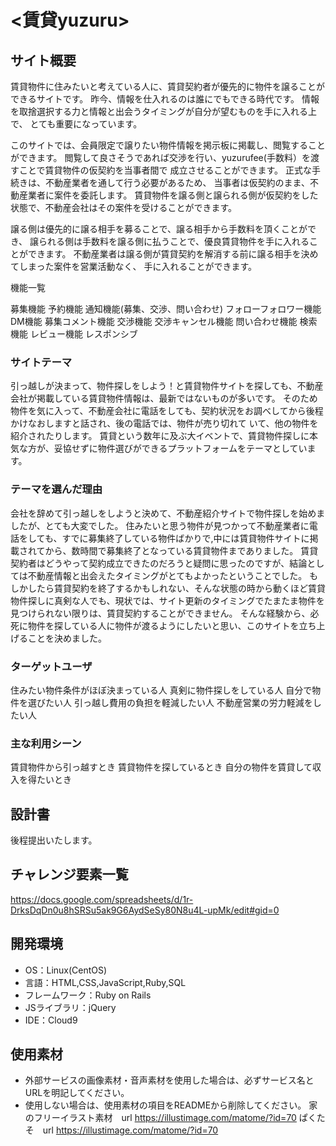 # <賃貸yuzuru>

## サイト概要
賃貸物件に住みたいと考えている人に、賃貸契約者が優先的に物件を譲ることができるサイトです。
昨今、情報を仕入れるのは誰にでもできる時代です。
情報を取捨選択する力と情報と出会うタイミングが自分が望むものを手に入れる上で、
とても重要になっています。

このサイトでは、会員限定で譲りたい物件情報を掲示板に掲載し、閲覧することができます。
閲覧して良さそうであれば交渉を行い、yuzurufee(手数料）を渡すことで賃貸物件の仮契約を当事者間で
成立させることができます。
正式な手続きは、不動産業者を通して行う必要があるため、
当事者は仮契約のまま、不動産業者に案件を委託します。
賃貸物件を譲る側と譲られる側が仮契約をした状態で、不動産会社はその案件を受けることができます。

譲る側は優先的に譲る相手を募ることで、譲る相手から手数料を頂くことができ、
譲られる側は手数料を譲る側に払うことで、優良賃貸物件を手に入れることができます。
不動産業者は譲る側が賃貸契約を解消する前に譲る相手を決めてしまった案件を営業活動なく、
手に入れることができます。

機能一覧

募集機能
予約機能
通知機能(募集、交渉、問い合わせ)
フォローフォロワー機能
DM機能
募集コメント機能
交渉機能
交渉キャンセル機能
問い合わせ機能
検索機能
レビュー機能
レスポンシブ

### サイトテーマ
引っ越しが決まって、物件探しをしよう！と賃貸物件サイトを探しても、不動産会社が掲載している賃貸物件情報は、最新ではないものが多いです。
そのため物件を気に入って、不動産会社に電話をしても、契約状況をお調べしてから後程かけなおしますと話され、後の電話では、物件が売り切れて
いて、他の物件を紹介されたりします。
賃貸という数年に及ぶ大イベントで、賃貸物件探しに本気な方が、妥協せずに物件選びができるプラットフォームをテーマとしています。

### テーマを選んだ理由
会社を辞めて引っ越しをしようと決めて、不動産紹介サイトで物件探しを始めましたが、とても大変でした。
住みたいと思う物件が見つかって不動産業者に電話をしても、すでに募集終了している物件ばかりで,中には賃貸物件サイトに掲載されてから、数時間で募集終了となっている賃貸物件までありました。
賃貸契約者はどうやって契約成立できたのだろうと疑問に思ったのですが、結論としては不動産情報と出会えたタイミングがとてもよかったということでした。
もしかしたら賃貸契約を終了するかもしれない、そんな状態の時から動くほど賃貸物件探しに真剣な人でも、現状では、サイト更新のタイミングでたまたま物件を見つけられない限りは、賃貸契約することができません。
そんな経験から、必死に物件を探している人に物件が渡るようにしたいと思い、このサイトを立ち上げることを決めました。

### ターゲットユーザ
住みたい物件条件がほぼ決まっている人
真剣に物件探しをしている人
自分で物件を選びたい人
引っ越し費用の負担を軽減したい人
不動産営業の労力軽減をしたい人

### 主な利用シーン
賃貸物件から引っ越すとき
賃貸物件を探しているとき
自分の物件を賃貸して収入を得たいとき

## 設計書
後程提出いたします。

## チャレンジ要素一覧
<https://docs.google.com/spreadsheets/d/1r-DrksDqDn0u8hSRSu5ak9G6AydSeSy80N8u4L-upMk/edit#gid=0>

## 開発環境
- OS：Linux(CentOS)
- 言語：HTML,CSS,JavaScript,Ruby,SQL
- フレームワーク：Ruby on Rails
- JSライブラリ：jQuery
- IDE：Cloud9

## 使用素材
- 外部サービスの画像素材・音声素材を使用した場合は、必ずサービス名とURLを明記してください。
- 使用しない場合は、使用素材の項目をREADMEから削除してください。
家のフリーイラスト素材　url https://illustimage.com/matome/?id=70
ぱくたそ　url https://illustimage.com/matome/?id=70